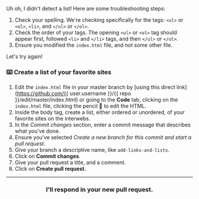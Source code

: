 Uh oh, I didn't detect a list! Here are some troubleshooting steps:

1. Check your spelling. We're checking specifically for the tags: `<ul>` or `<ol>`, `<li>`, and `</ul>` or `</ol>`.
2. Check the order of your tags. The opening `<ul>` or `<ol>` tag should appear first, followed `<li>` and `</li>` tags, and then `</ul>` or `</ol>`.
3. Ensure you modified the `index.html` file, and not some other file. 

Let's try again!

### :keyboard: Create a list of your favorite sites

1. Edit the `index.html` file in your master branch by [using this direct link](https://github.com/{{ user.username }}/{{ repo }}/edit/master/index.html) or going to the **Code** tab, clicking on the `index.html` file, clicking the pencil :pencil: to edit the HTML.
1. Inside the body tag, create a list, either ordered or unordered, of your favorite sites on the interwebs.
1. In the _Commit changes_ section, enter a commit message that describes what you've done.
1. Ensure you've selected _Create a new branch for this commit and start a pull request_.
1. Give your branch a descriptive name, like `add-links-and-lists`.
1. Click on **Commit changes**.
1. Give your pull request a title, and a comment.
1. Click on **Create pull request.**

<hr>
<h3 align="center">I'll respond in your new pull request.</h3>